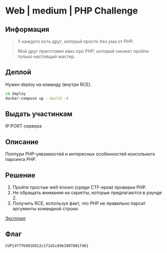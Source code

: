# Web | medium | PHP Challenge

## Информация

> У каждого есть друг, который просто без ума от PHP.
> 
> Мой друг приготовил квиз про PHP, который сможет пройти только настоящий мастер.

## Деплой

Нужен deploy на команду (внутри RCE).
```sh
cd deploy
docker-compose up --build -d
```

## Выдать участинкам

IP:PORT сервера

## Описание

Поппури PHP-уявзимостей и интересных особенностей консольного парсинга PHP.

## Решение

1. Пройти простые well-known (среди CTF-еров) проверки PHP.
2. Не обращать внимания на скрипты, которые предлагаются в раунде 2.
3. Получить RCE, используя факт, что PHP не правильно парсит аргументы командной строки.

[Эксплоит](solution/sploit.py)

## Флаг

`CUP{4f7fb992b912c1f1d1c69b1907001f46}`

